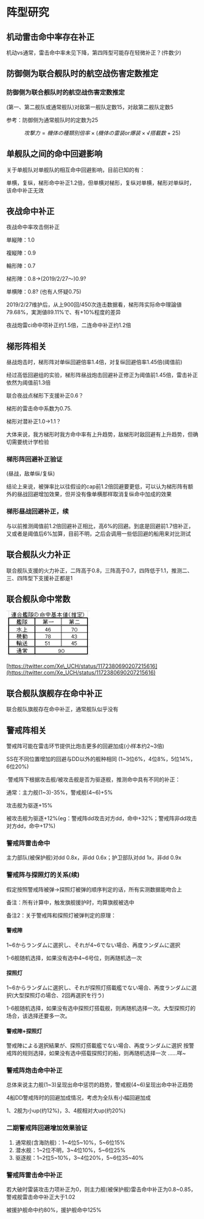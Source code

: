 # 阵型研究

## 机动雷击命中率存在补正

机动vs通常，雷击命中率未见下降，第四阵型可能存在轻微补正？\(件数少\)

## 防御侧为联合舰队时的航空战伤害定数推定

### 防御侧为联合舰队时的航空战伤害定数推定 

\(第一、第二舰队或通常舰队\)对敌第一舰队定数15，对敌第二舰队定数5 

参考：防御侧为通常舰队时的定数为25 

$$
攻撃力 = 機体の種類別倍率 × (機体の雷装 or 爆装 × √搭載数 + 25)
$$

## 单舰队之间的命中回避影响

关于单舰队对单舰队的相互命中回避影响，目前已知的有：

单横，复纵，梯形命中补正1.2倍，但单横对梯形，复纵对单横，梯形对单纵时，该命中补正无效

## 夜战命中补正

夜战命中率攻击侧补正 

単縦陣：1.0 

複縦陣：0.9 

輪形陣：0.7 

梯形陣：0.8→\(2019/2/27～\)0.9? 

単横陣：0.8? \(也有人怀疑0.75\) 

2019/2/27维护后，从上900回/450次连击数据看，梯形阵实际命中理論値79.68%，実測値89.11%で、有+10%程度的差异

夜战炮雷ci命中项补正约1.5倍，二连命中补正约1.2倍

## 梯形阵相关

昼战炮击时，梯形阵对单纵回避倍率1.4倍，对复纵回避倍率1.45倍\(阈值前\)

经过高低回避组的实验，梯形阵昼战炮击回避补正修正为阈值前1.45倍，雷击补正依然为阈值前1.3倍

联合夜战点梯形下支援补正0.6？

梯形的雷击命中系数为0.75.

梯形对潜补正1.0→1.1？

大体来说，我方梯形时我方命中率有上升趋势，敌梯形时敌回避有上升趋势，但确切需要统计学检验

### 梯形阵回避补正验证

\(昼战，敌单纵/复纵\) 

结论上来说，被弹率比以往假设的cap前1.2倍回避要更低，可以认为梯形阵有额外的昼战回避增加效果，但并没有像单横那样取消复纵命中加成的效果 

### 梯形昼战回避补正，续 

与以前推测阈值前1.2倍回避补正相比，高6%的回避。到底是回避前1.7倍补正，又或者是阈值后6%加算，目前不明，之后会调用一些低回避的船用来对比测试

## 联合舰队火力补正

联合舰队支援的火力补正，二阵高于0.8，三阵高于0.7，四阵低于1.1，推测二、三、四阵型下支援补正都是1

## 联合舰队命中常数

![&#x8054;&#x5408;&#x8230;&#x961F;&#x547D;&#x4E2D;&#x5E38;&#x6570;&#x63A8;&#x5B9A;](.gitbook/assets/image%20%283%29.png)

[https://twitter.com/Xe\_UCH/status/1172380690207215616](https://twitter.com/Xe_UCH/status/1172380690207215616)

## 联合舰队旗舰存在命中补正

联合舰队旗舰存在命中补正，通常舰队似乎没有

## 警戒阵相关

警戒阵可能在雷击环节提供比炮击更多的回避加成\(小样本约2~3倍\)

SS在不同位置增加的回避与DD以外的舰种相同 \(1~3位6%，4位8%，5位14%，6位20%\)

·警戒阵下根据攻击舰/被攻击舰是否为驱逐舰，推测命中具有不同的补正： 

通常：主力舰\(1~3\)-35%，警戒舰\(4~6\)+5% 

攻击舰为驱逐+15%

 被攻击舰为驱逐+12%\(eg：警戒阵dd攻击对方dd，命中+32%；警戒阵非dd攻击对方dd，命中+17%\)

### 警戒阵雷击命中

主力部队\(被保护舰\)对dd 0.8x，非dd 0.6x；护卫部队对dd 1x，非dd 0.9x

### 警戒阵与探照灯的关系\(续\) 

假定按照警戒阵被弹→探照灯被弹的顺序判定的话，所有实测数据能吻合上 

备注：所有计算中，触发旗舰援护时，均算旗舰被选中 

备注2：关于警戒阵和探照灯被弹判定的原理：

#### 警戒陣 

1~6からランダムに選択し、それが4~6でない場合、再度ランダムに選択 

1-6舰随机选择，如果没有选中4~6号位，则再随机选一次

#### 探照灯 

1~6からランダムに選択し、それが探照灯搭載艦でない場合、再度ランダムに選択\(大型探照灯の場合、2回再選択を行う\) 

1-6舰随机选择，如果没有选中探照灯搭载舰，则再随机选择一次。大型探照灯的场合，该选择还要多一次。

#### 警戒陣+探照灯 

警戒陣による選択結果が、探照灯搭載艦でない場合、再度ランダムに選択 按警戒阵的规则选择，如果没有选中搭载探照灯的船，则再随机选择一次 ……咩~

### 警戒阵炮击命中补正 

总体来说主力舰\(1~3\)呈现出命中惩罚的趋势，警戒舰\(4~6\)呈现出命中补正趋势

4船DD警戒阵时的回避加成情况，考虑为全队有小幅回避加成 

1、2舰为小up\(约12%\)，3、4舰相对大up\(约20%\)

### 二期警戒阵回避增加效果验证 

1. 通常舰\(含海防舰\)：1~4位5~10%，5~6位15%
2. 潜水舰：1~2位不明，3~4位10%，5~6位25%
3. 驱逐舰：1~2位5~10%，3~4位20%，5~6位35~40%

### 警戒阵雷击命中补正

若大破时雷装攻击力项补正为0，则主力舰\(被保护舰\)雷击命中补正为0.8~0.85，警戒舰雷击命中补正大于1.02

被援护舰命中约80%，援护舰命中125%

